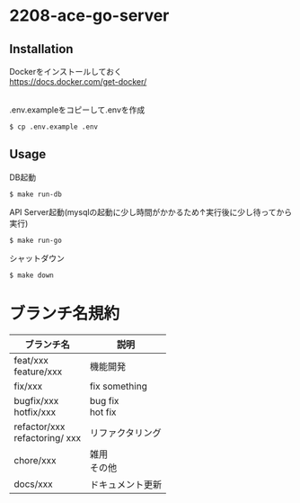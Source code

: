 # 2208-ace-go-server

## Installation
Dockerをインストールしておく <br>
https://docs.docker.com/get-docker/ <br><br>

.env.exampleをコピーして.envを作成
```shell script
$ cp .env.example .env
```

## Usage

DB起動
```shell script
$ make run-db
```

API Server起動(mysqlの起動に少し時間がかかるため↑実行後に少し待ってから実行)
```shell script
$ make run-go
```

シャットダウン
```shell script
$ make down
```

# ブランチ名規約

| ブランチ名                         | 説明                   |
| ---------------------------------- | ---------------------- |
| feat/xxx <br> feature/xxx          | 機能開発               |
| fix/xxx                            | fix something          |
| bugfix/xxx <br> hotfix/xxx         | bug fix <br> hot fix   |
| refactor/xxx <br> refactoring/ xxx | リファクタリング       |
| chore/xxx                          | 雑用 <br> その他       |
| docs/xxx                           | ドキュメント更新       |
